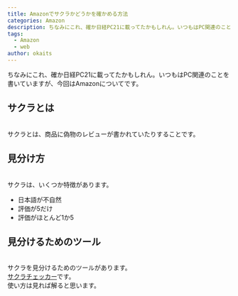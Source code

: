 ```yaml
---
title: Amazonでサクラかどうかを確かめる方法
categories: Amazon
description: ちなみにこれ、確か日経PC21に載ってたかもしれん。いつもはPC関連のことを書いていますが、今回はAmazonについてです。
tags:
  - Amazon
  - web
author: okaits
---
```


ちなみにこれ、確か日経PC21に載ってたかもしれん。いつもはPC関連のことを書いていますが、今回はAmazonについてです。<br>

<h2>サクラとは</h1>
<br>
サクラとは、商品に偽物のレビューが書かれていたりすることです。<br>
<h2>見分け方</h2>
<br>
サクラは、いくつか特徴があります。<br>
<ul>
<li>日本語が不自然<br></li>
<li>評価が5だけ<br></li>
<li>評価がほとんど1か5<br></li>
</ul>
<h2>見分けるためのツール</h2>
<br>
サクラを見分けるためのツールがあります。<br>
<a href="https://sakura-checker.jp/">サクラチェッカー</a>です。<br>
使い方は見れば解ると思います。<br>